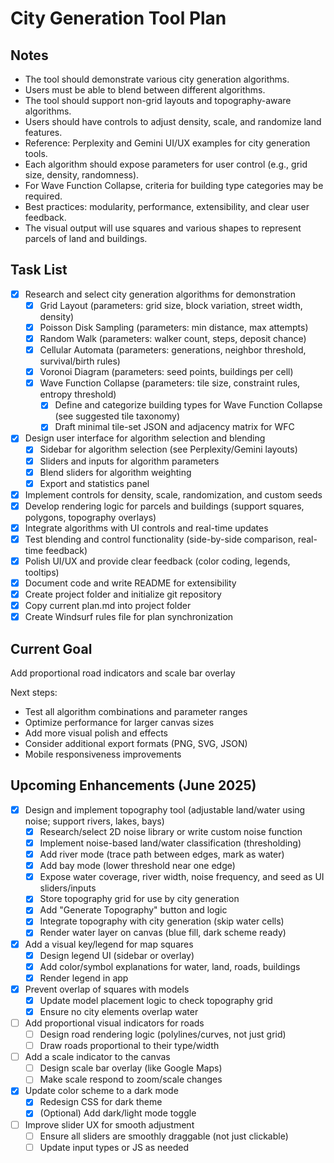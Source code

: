# City Generation Tool Plan

## Notes
- The tool should demonstrate various city generation algorithms.
- Users must be able to blend between different algorithms.
- The tool should support non-grid layouts and topography-aware algorithms.
- Users should have controls to adjust density, scale, and randomize land features.
- Reference: Perplexity and Gemini UI/UX examples for city generation tools.
- Each algorithm should expose parameters for user control (e.g., grid size, density, randomness).
- For Wave Function Collapse, criteria for building type categories may be required.
- Best practices: modularity, performance, extensibility, and clear user feedback.
- The visual output will use squares and various shapes to represent parcels of land and buildings.

## Task List
- [x] Research and select city generation algorithms for demonstration
  - [x] Grid Layout (parameters: grid size, block variation, street width, density)
  - [x] Poisson Disk Sampling (parameters: min distance, max attempts)
  - [x] Random Walk (parameters: walker count, steps, deposit chance)
  - [x] Cellular Automata (parameters: generations, neighbor threshold, survival/birth rules)
  - [x] Voronoi Diagram (parameters: seed points, buildings per cell)
  - [x] Wave Function Collapse (parameters: tile size, constraint rules, entropy threshold)
    - [x] Define and categorize building types for Wave Function Collapse (see suggested tile taxonomy)
    - [x] Draft minimal tile-set JSON and adjacency matrix for WFC
- [x] Design user interface for algorithm selection and blending
  - [x] Sidebar for algorithm selection (see Perplexity/Gemini layouts)
  - [x] Sliders and inputs for algorithm parameters
  - [x] Blend sliders for algorithm weighting
  - [x] Export and statistics panel
- [x] Implement controls for density, scale, randomization, and custom seeds
- [x] Develop rendering logic for parcels and buildings (support squares, polygons, topography overlays)
- [x] Integrate algorithms with UI controls and real-time updates
- [x] Test blending and control functionality (side-by-side comparison, real-time feedback)
- [x] Polish UI/UX and provide clear feedback (color coding, legends, tooltips)
- [x] Document code and write README for extensibility
- [x] Create project folder and initialize git repository
- [x] Copy current plan.md into project folder
- [x] Create Windsurf rules file for plan synchronization

## Current Goal
Add proportional road indicators and scale bar overlay

Next steps:
- Test all algorithm combinations and parameter ranges
- Optimize performance for larger canvas sizes
- Add more visual polish and effects
- Consider additional export formats (PNG, SVG, JSON)
- Mobile responsiveness improvements

## Upcoming Enhancements (June 2025)
- [x] Design and implement topography tool (adjustable land/water using noise; support rivers, lakes, bays)
  - [x] Research/select 2D noise library or write custom noise function
  - [x] Implement noise-based land/water classification (thresholding)
  - [x] Add river mode (trace path between edges, mark as water)
  - [x] Add bay mode (lower threshold near one edge)
  - [x] Expose water coverage, river width, noise frequency, and seed as UI sliders/inputs
  - [x] Store topography grid for use by city generation
  - [x] Add "Generate Topography" button and logic
  - [x] Integrate topography with city generation (skip water cells)
  - [x] Render water layer on canvas (blue fill, dark scheme ready)
- [x] Add a visual key/legend for map squares
  - [x] Design legend UI (sidebar or overlay)
  - [x] Add color/symbol explanations for water, land, roads, buildings
  - [x] Render legend in app
- [x] Prevent overlap of squares with models
  - [x] Update model placement logic to check topography grid
  - [x] Ensure no city elements overlap water
- [ ] Add proportional visual indicators for roads
  - [ ] Design road rendering logic (polylines/curves, not just grid)
  - [ ] Draw roads proportional to their type/width
- [ ] Add a scale indicator to the canvas
  - [ ] Design scale bar overlay (like Google Maps)
  - [ ] Make scale respond to zoom/scale changes
- [x] Update color scheme to a dark mode
  - [x] Redesign CSS for dark theme
  - [x] (Optional) Add dark/light mode toggle
- [ ] Improve slider UX for smooth adjustment
  - [ ] Ensure all sliders are smoothly draggable (not just clickable)
  - [ ] Update input types or JS as needed
